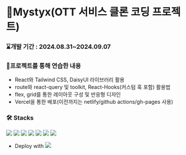 # 🦄Mystyx(OTT 서비스 클론 코딩 프로젝트)
### ⌛개발 기간  : 2024.08.31~2024.09.07
### 💪프로젝트를 통해 연습한 내용
- React와 Tailwind CSS, DaisyUI 라이브러리 활용
- route와 react-query 및 toolkit, React-Hooks(커스텀 훅 포함) 활용법
- flex, grid를 통한 레이아웃 구성 및 반응형 디자인
- Vercel을 통한 배포(이전까지는 netlify/github actions/gh-pages 사용)
### 🛠️ Stacks
<img src="https://img.shields.io/badge/React-61DAFB?logo=React&logoColor=white"/> <img src="https://img.shields.io/badge/HTML-E34F26?logo=Html5&logoColor=white"/> <img src="https://img.shields.io/badge/CSS-1572B6?logo=CSS3&logoColor=white"/> <img src="https://img.shields.io/badge/JavaScript-F7DF1E?logo=JavaScript&logoColor=white"/> <img src="https://img.shields.io/badge/Tailwind_CSS-06B6D4?logo=tailwindcss&logoColor=white"/> <img src="https://img.shields.io/badge/DaisyUI-5A0EF8?logo=daisyui&logoColor=white"/>  <img src="https://img.shields.io/badge/npm-CB3837?logo=npm&logoColor=white"/>

- Deploy with <img src="https://img.shields.io/badge/Vercel-000000?logo=vercel&logoColor=white"/>
